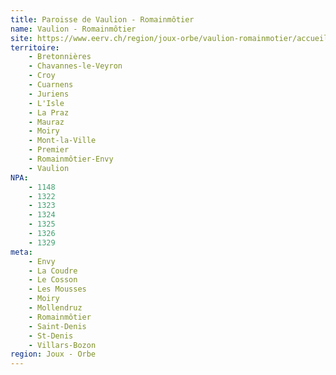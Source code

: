 ```yaml
---
title: Paroisse de Vaulion - Romainmôtier
name: Vaulion - Romainmôtier
site: https://www.eerv.ch/region/joux-orbe/vaulion-romainmotier/accueil
territoire:
    - Bretonnières
    - Chavannes-le-Veyron
    - Croy
    - Cuarnens
    - Juriens
    - L'Isle
    - La Praz
    - Mauraz
    - Moiry
    - Mont-la-Ville
    - Premier
    - Romainmôtier-Envy
    - Vaulion
NPA:
    - 1148
    - 1322
    - 1323
    - 1324
    - 1325
    - 1326
    - 1329
meta:
    - Envy
    - La Coudre
    - Le Cosson
    - Les Mousses
    - Moiry
    - Mollendruz
    - Romainmôtier
    - Saint-Denis
    - St-Denis
    - Villars-Bozon
region: Joux - Orbe
---
```

